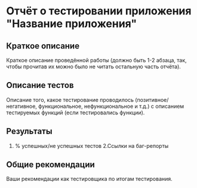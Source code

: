 # Отчёт о тестировании приложения "Название приложения"

## Краткое описание
Краткое описание проведённой работы (должно быть 1-2 абзаца, так, чтобы прочитав их можно было не читать остальную часть отчёта).

## Описание тестов
Описание того, какое тестирование проводилось (позитивное/негативное, функциональное, нефункциональное и т.д.) с описанием тестируемых функций (если тестировались функции).

## Результаты
1. % успешных/не успешных тестов
2.Ссылки на баг-репорты
## Общие рекомендации
Ваши рекомендации как тестировщика по итогам тестирования.